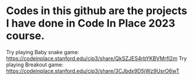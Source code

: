 # Codes in this github are the projects I have done in Code In Place 2023 course.
Try playing Baby snake game: https://codeinplace.stanford.edu/cip3/share/QkSZJES4rbYKBVMrfI2m
Try playing Breakout game: https://codeinplace.stanford.edu/cip3/share/3CJbdx9D5jWz9UsrO6wT
